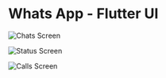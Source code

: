 

# Whats App - Flutter UI




![Chats Screen](https://github.com/JamalAboAsy/flutter_whatsapp_ui/blob/master/screensshot/1.png)

![Status Screen](https://github.com/JamalAboAsy/flutter_whatsapp_ui/blob/master/screensshot/2.png)

![Calls Screen](https://github.com/JamalAboAsy/flutter_whatsapp_ui/blob/master/screensshot/3.png)

